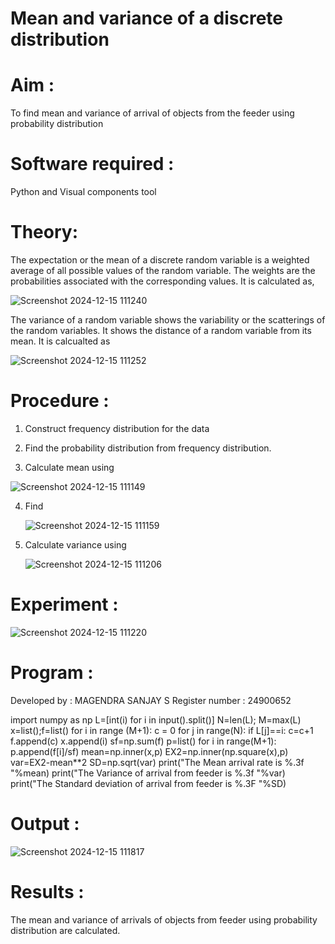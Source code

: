 #  Mean and variance of a discrete  distribution


# Aim : 

To find mean and variance of arrival of objects from the feeder using probability distribution


# Software required :  

Python and Visual components tool

# Theory:

The expectation or the mean of a discrete random variable is a weighted average of all possible
values of the random variable. The weights are the probabilities associated with the corresponding values. 
It is calculated as,

![Screenshot 2024-12-15 111240](https://github.com/user-attachments/assets/c53b85ce-9fbc-446f-a830-9d69c1453bd1)


The variance of a random variable shows the variability or the scatterings of the random variables.
It shows the distance of a random variable from its mean. It is calcualted as

![Screenshot 2024-12-15 111252](https://github.com/user-attachments/assets/536939ca-7b71-4865-8448-e91768c72ffa)



# Procedure :

1. Construct frequency distribution for the data

2. Find the  probability distribution from frequency distribution.

3. Calculate mean using 
   
  ![Screenshot 2024-12-15 111149](https://github.com/user-attachments/assets/52e5da5f-f307-47fc-888d-d74777d7a5e3)


4. Find  
   
     ![Screenshot 2024-12-15 111159](https://github.com/user-attachments/assets/1924b4a2-cb8d-42e6-8a71-0c043f020ae1)


5.  Calculate variance using 
  
      ![Screenshot 2024-12-15 111206](https://github.com/user-attachments/assets/86b50a27-63e3-48d0-9ec6-09fd7fac83df)



# Experiment :

![Screenshot 2024-12-15 111220](https://github.com/user-attachments/assets/e198464f-1b8c-4a84-ad7a-057ba7eb4002)


# Program :
Developed by : MAGENDRA SANJAY S
Register number : 24900652

import numpy as np
L=[int(i) for i in input().split()]
N=len(L); M=max(L) 
x=list();f=list()
for i in range (M+1):
    c = 0
    for j in range(N):
        if L[j]==i:
            c=c+1
    f.append(c)
    x.append(i)
sf=np.sum(f)
p=list()
for i in range(M+1):
    p.append(f[i]/sf) 
mean=np.inner(x,p)
EX2=np.inner(np.square(x),p)
var=EX2-mean**2 
SD=np.sqrt(var)
print("The Mean arrival rate is %.3f "%mean)
print("The Variance of arrival from feeder is %.3f "%var) 
print("The Standard deviation of arrival from feeder is %.3F "%SD)

# Output : 
![Screenshot 2024-12-15 111817](https://github.com/user-attachments/assets/e5cccea4-b032-4307-acc2-c1795bd4e49d)

# Results :
The mean and variance of arrivals of objects from feeder using probability distribution are calculated.


